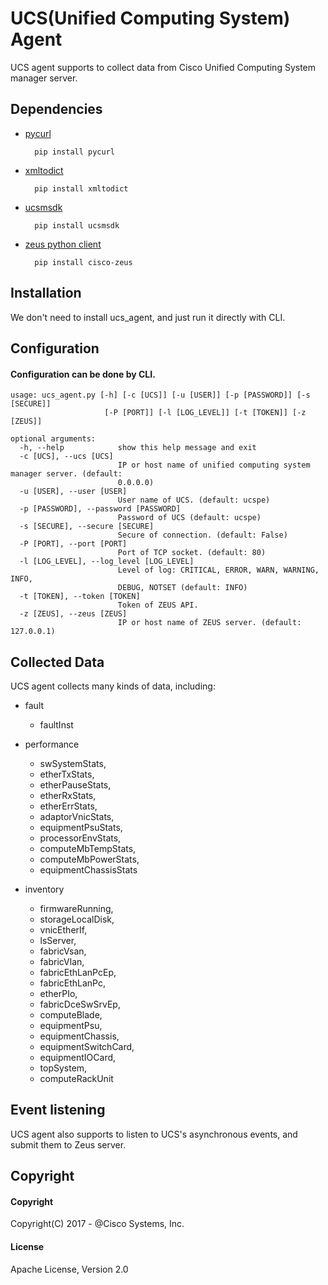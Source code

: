 # UCS(Unified Computing System) Agent


UCS agent supports to collect data from Cisco Unified Computing System manager server.

## Dependencies


* [pycurl](http://pycurl.io/)

        pip install pycurl
        

* [xmltodict](https://pypi.python.org/pypi/xmltodict)

        pip install xmltodict
        
* [ucsmsdk](https://github.com/CiscoUcs/ucsmsdk)
    
        pip install ucsmsdk

    
* [zeus python client](https://github.com/CiscoZeus/python-zeusclient)
    
        pip install cisco-zeus


## Installation
 
 We don't need to install ucs_agent, and just run it directly with CLI.

## Configuration
#### Configuration can be done by CLI.
    
    usage: ucs_agent.py [-h] [-c [UCS]] [-u [USER]] [-p [PASSWORD]] [-s [SECURE]]
                         [-P [PORT]] [-l [LOG_LEVEL]] [-t [TOKEN]] [-z [ZEUS]]
    
    optional arguments:
      -h, --help            show this help message and exit
      -c [UCS], --ucs [UCS]
                            IP or host name of unified computing system manager server. (default:
                            0.0.0.0)
      -u [USER], --user [USER]
                            User name of UCS. (default: ucspe)
      -p [PASSWORD], --password [PASSWORD]
                            Password of UCS (default: ucspe)
      -s [SECURE], --secure [SECURE]
                            Secure of connection. (default: False)
      -P [PORT], --port [PORT]
                            Port of TCP socket. (default: 80)
      -l [LOG_LEVEL], --log_level [LOG_LEVEL]
                            Level of log: CRITICAL, ERROR, WARN, WARNING, INFO,
                            DEBUG, NOTSET (default: INFO)
      -t [TOKEN], --token [TOKEN]
                            Token of ZEUS API.
      -z [ZEUS], --zeus [ZEUS]
                            IP or host name of ZEUS server. (default: 127.0.0.1)


## Collected Data
UCS agent collects many kinds of data, including:

* fault
    * faultInst

* performance
    * swSystemStats,
    * etherTxStats,
    * etherPauseStats,
    * etherRxStats,
    * etherErrStats,
    * adaptorVnicStats,
    * equipmentPsuStats,
    * processorEnvStats,
    * computeMbTempStats,
    * computeMbPowerStats,
    * equipmentChassisStats

* inventory
    * firmwareRunning,
    * storageLocalDisk,
    * vnicEtherIf,
    * lsServer,
    * fabricVsan,
    * fabricVlan,
    * fabricEthLanPcEp,
    * fabricEthLanPc,
    * etherPIo,
    * fabricDceSwSrvEp,
    * computeBlade,
    * equipmentPsu,
    * equipmentChassis,
    * equipmentSwitchCard,
    * equipmentIOCard,
    * topSystem,
    * computeRackUnit

## Event listening

UCS agent also supports to listen to UCS's asynchronous events, and submit them to Zeus server.

## Copyright
#### Copyright
Copyright(C) 2017 - @Cisco Systems, Inc.

#### License
Apache License, Version 2.0
